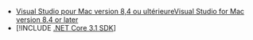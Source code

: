 * [<span data-ttu-id="c2d44-101">Visual Studio pour Mac version 8,4 ou ultérieure</span><span class="sxs-lookup"><span data-stu-id="c2d44-101">Visual Studio for Mac version 8.4 or later</span></span>](https://visualstudio.microsoft.com/vs/mac/)
* [!INCLUDE [.NET Core 3.1 SDK](~/includes/3.1-SDK.md)]
